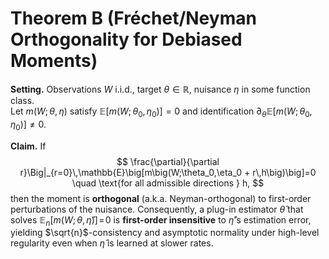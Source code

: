# Theorem B (Fréchet/Neyman Orthogonality for Debiased Moments)

**Setting.** Observations $W$ i.i.d., target $\theta\in\mathbb{R}$,
nuisance $\eta$ in some function class.\
Let $m(W;\theta,\eta)$ satisfy $\mathbb{E}[m(W;\theta_0,\eta_0)]=0$ and
identification $\partial_\theta \mathbb{E}[m(W;\theta_0,\eta_0)]\neq 0$.

**Claim.** If $$
\frac{\partial}{\partial r}\Big|_{r=0}\,\mathbb{E}\big[m\big(W;\theta_0,\eta_0 + r\,h\big)\big]=0
\quad \text{for all admissible directions } h,
$$ then the moment is **orthogonal** (a.k.a. Neyman-orthogonal) to
first-order perturbations of the nuisance. Consequently, a plug-in
estimator $\hat\theta$ that solves
$\mathbb{E}_n[m(W;\theta,\hat\eta)]\!=\!0$ is **first-order
insensitive** to $\hat\eta$'s estimation error, yielding
$\sqrt{n}$-consistency and asymptotic normality under high-level
regularity even when $\hat\eta$ is learned at slower rates.
